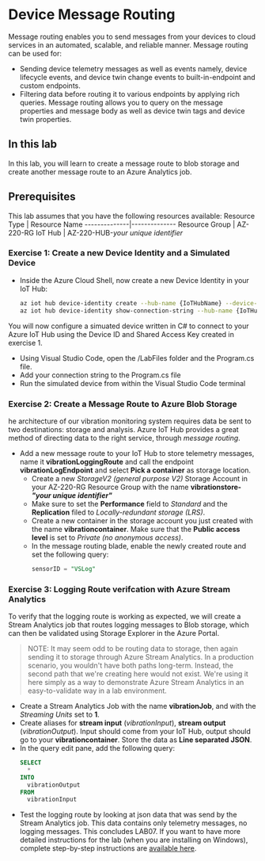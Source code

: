 # Device Message Routing
Message routing enables you to send messages from your devices to cloud services in an automated, scalable, and reliable manner. Message routing can be used for:
- Sending device telemetry messages as well as events namely, device lifecycle events, and device twin change events to built-in-endpoint and custom endpoints.
- Filtering data before routing it to various endpoints by applying rich queries. Message routing allows you to query on the message properties and message body as well as device twin tags and device twin properties.
## In this lab
In this lab, you will learn to create a message route to blob storage and create another message route to an Azure Analytics job.
## Prerequisites
This lab assumes that you have the following resources available:
Resource Type | Resource Name
--------------|--------------
Resource Group | AZ-220-RG
IoT Hub | AZ-220-HUB-*your unique identifier*
### Exercise 1: Create a new Device Identity and a Simulated Device
- Inside the Azure Cloud Shell, now create a new Device Identity in your IoT Hub:
  ```sh
  az iot hub device-identity create --hub-name {IoTHubName} --device-id VibrationSensorId
  az iot hub device-identity show-connection-string --hub-name {IoTHubName} --device-id VibrationSensorId --output table
  ``` 
You will now configure a simuated device written in C# to connect to your Azure IoT Hub using the Device ID and Shared Access Key created in exercise 1.
  - Using Visual Studio Code, open the /LabFiles folder and the Program.cs file.
  - Add your connection string to the Program.cs file
  - Run the simulated device from within the Visual Studio Code terminal
### Exercise 2: Create a Message Route to Azure Blob Storage
he architecture of our vibration monitoring system requires data be sent to two destinations: storage and analysis. Azure IoT Hub provides a great method of directing data to the right service, through *message routing*.
- Add a new message route to your IoT Hub to store telemetry messages, name it **vibrationLoggingRoute** and call the endpoint **vibrationLogEndpoint** and select **Pick a container** as storage location.
  - Create a new *StorageV2 (general purpose V2)* Storage Account in your AZ-220-RG Resource Group with the name **vibrationstore-_"your unique identifier"_**
  - Make sure to set the **Performance** field to *Standard* and the **Replication** filed to *Locally-redundant storage (LRS)*.
  - Create a new container in the storage account you just created with the name **vibrationcontainer**. Make sure that the **Public access level** is set to *Private (no anonymous access)*.
  - In the message routing blade, enable the newly created route and set the following query:
    ```sql
    sensorID = "VSLog"
    ```
### Exercise 3: Logging Route verifcation with Azure Stream Analytics
To verify that the logging route is working as expected, we will create a Stream Analytics job that routes logging messages to Blob storage, which can then be validated using Storage Explorer in the Azure Portal.
> NOTE: It may seem odd to be routing data to storage, then again sending it to storage through Azure Stream Analytics. In a production scenario, you wouldn't have both paths long-term. Instead, the second path that we're creating here would not exist. We're using it here simply as a way to demonstrate Azure Stream Analytics in an easy-to-validate way in a lab environment.
- Create a Stream Analytics Job with the name **vibrationJob**, and with the *Streaming Units* set to **1**.
- Create aliases for **stream input** (*vibrationInput*), **stream output** (*vibrationOutput*). Input should come from your IoT Hub, output should go to your **vibrationcontainer**. Store the data as **Line separated JSON**.
- In the query edit pane, add the following query:
  ```sql
  SELECT
    *
  INTO
    vibrationOutput
  FROM
    vibrationInput
  ```
- Test the logging route by looking at json data that was send by the Stream Analytics job. This data contains only telemetry messages, no logging messages.
This concludes LAB07. If you want to have more detailed instructions for the lab (when you are installing on Windows), complete step-by-step instructions are [available here](https://github.com/MicrosoftLearning/AZ-220-Microsoft-Azure-IoT-Developer/blob/master/Instructions/Labs/LAB_AK_07-analyze-message-data-in-real-time.md).
